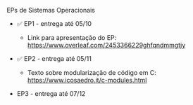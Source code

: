 EPs de Sistemas Operacionais

* ✅ EP1 - entrega até 05/10
    
    * Link para apresentação do EP: https://www.overleaf.com/2453366229ghfqndmmgtjy

* ✅ EP2 - entrega até 05/11

    * Texto sobre modularização de código em C: https://www.icosaedro.it/c-modules.html

* EP3 - entrega até 07/12
